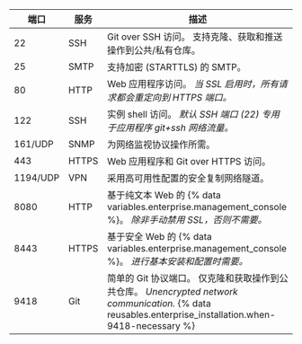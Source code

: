 | 端口       | 服务    | 描述                                                                                                                                 |
| -------- | ----- | ---------------------------------------------------------------------------------------------------------------------------------- |
| 22       | SSH   | Git over SSH 访问。 支持克隆、获取和推送操作到公共/私有仓库。                                                                                             |
| 25       | SMTP  | 支持加密 (STARTTLS) 的 SMTP。                                                                                                            |
| 80       | HTTP  | Web 应用程序访问。 *当 SSL 启用时，所有请求都会重定向到 HTTPS 端口。*                                                                                       |
| 122      | SSH   | 实例 shell 访问。 *默认 SSH 端口 (22) 专用于应用程序 git+ssh 网络流量。*                                                                                |
| 161/UDP  | SNMP  | 为网络监视协议操作所需。                                                                                                                       |
| 443      | HTTPS | Web 应用程序和 Git over HTTPS 访问。                                                                                                       |
| 1194/UDP | VPN   | 采用高可用性配置的安全复制网络隧道。                                                                                                                 |
| 8080     | HTTP  | 基于纯文本 Web 的 {% data variables.enterprise.management_console %}。 *除非手动禁用 SSL，否则不需要。*                                                |
| 8443     | HTTPS | 基于安全 Web 的 {% data variables.enterprise.management_console %}。 *进行基本安装和配置时需要。*                                                     |
| 9418     | Git   | 简单的 Git 协议端口。 仅克隆和获取操作到公共仓库。 *Unencrypted network communication.* {% data reusables.enterprise_installation.when-9418-necessary %}
